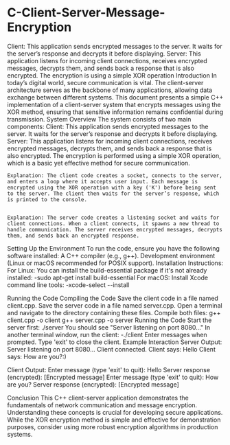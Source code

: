 # C-Client-Server-Message-Encryption
Client: This application sends encrypted messages to the server. It waits for the server’s response and decrypts it before displaying. Server: This application listens for incoming client connections, receives encrypted messages, decrypts them, and sends back a response that is also encrypted. The encryption is using a simple XOR operation
 Introduction
In today’s digital world, secure communication is vital. The client-server architecture serves as the backbone of many applications, allowing data exchange between different systems. This document presents a simple C++ implementation of a client-server system that encrypts messages using the XOR method, ensuring that sensitive information remains confidential during transmission.
 System Overview
The system consists of two main components:
Client: This application sends encrypted messages to the server. It waits for the server’s response and decrypts it before displaying.
Server: This application listens for incoming client connections, receives encrypted messages, decrypts them, and sends back a response that is also encrypted.
The encryption is performed using a simple XOR operation, which is a basic yet effective method for secure communication.


    Explanation: The client code creates a socket, connects to the server, and enters a loop where it accepts user input. Each message is encrypted using the XOR operation with a key ('K') before being sent to the server. The client then waits for the server’s response, which is printed to the console.


    Explanation: The server code creates a listening socket and waits for client connections. When a client connects, it spawns a new thread to handle communication. The server receives encrypted messages, decrypts them, and sends back an encrypted response.

Setting Up the Environment
To run the code, ensure you have the following software installed:
A C++ compiler (e.g., g++).
Development environment (Linux or macOS recommended for POSIX support).
Installation Instructions:
For Linux: You can install the build-essential package if it's not already installed:                -sudo apt-get install build-essential
For macOS: Install Xcode command line tools:                                                              -xcode-select --install

Running the Code
Compiling the Code
Save the client code in a file named client.cpp.
Save the server code in a file named server.cpp.
Open a terminal and navigate to the directory containing these files.
Compile both files:
g++ client.cpp -o client 
g++ server.cpp -o server
      Running the Code
Start the server first: ./server                                                                                                        You should see "Server listening on port 8080..."
In another terminal window, run the client:                                                                                  -./client
Enter messages when prompted. Type 'exit' to close the client.
      Example Interaction
Server Output:
Server listening on port 8080...
Client connected.
Client says: Hello
Client says: How are you?:)


Client Output:
Enter message (type 'exit' to quit): Hello
Server response (encrypted): [Encrypted message]
Enter message (type 'exit' to quit): How are you?
Server response (encrypted): [Encrypted message]

Conclusion
This C++ client-server application demonstrates the fundamentals of network communication and message encryption. Understanding these concepts is crucial for developing secure applications. While the XOR encryption method is simple and effective for demonstration purposes, consider using more robust encryption algorithms in production systems.

